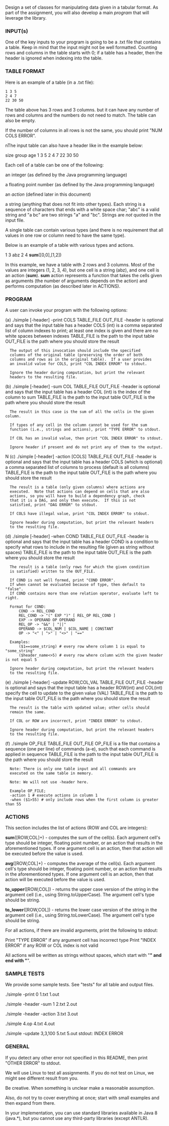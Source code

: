 
Design a set of classes for manipulating data given in a tabular
format.  As part of the assignment, you will also develop a main
*program* that will leverage the library.


### INPUT(s)

One of the key inputs to your program is going to be a .txt file that
contains a table.  Keep in mind that the input might not be well
formatted.  Counting rows and columns in the table starts with 0; if a
table has a header, then the header is ignored when indexing into the table.


### TABLE FORMAT

Here is an example of a table (in a .txt file):

```
1 3 5
2 4 7
22 30 50
```

The table above has 3 rows and 3 columns. but it can have any number
of rows and columns and the numbers do not need to match.  The table
can also be empty.

If the number of columns in all rows is not the same, you should print
"NUM COLS ERROR".

nThe input table can also have a header like in the example below:

size group age
1 3 5
2 4 7
22 30 50

Each cell of a table can be one of the following:

  an integer (as defined by the Java programming language)

  a floating point number (as defined by the Java programming language)

  an *action* (defined later in this document)

  a string (anything that does not fit into other types).  Each string
  is a sequence of characters that ends with a white space char; "abc"
  is a valid string and "a bc" are two strings "a" and "bc".  Strings
  are *not* quoted in the input file.

A single table can contain various types (and there is no requirement
that all values in one row or column need to have the same type).

Below is an example of a table with various types and actions.

1 3 abz
2 4 __sum__([0,0],[1,2])

In this example, we have a table with 2 rows and 3 columns.  Most of
the values are integers (1, 2, 3, 4), but one cell is a string (abz),
and one cell is an action (__sum__).  __sum__ action represents a
function that takes the cells given as arguments (the number of
arguments depends on the action) and performs computation (as
described later in ACTIONS).


### PROGRAM

A user can invoke your program with the following options:

  (a) ./simple [-header] -print COLS TABLE_FILE OUT_FILE
      -header is optional and says that the input table has a header
      COLS (int) is a comma separated list of column indexes to print; at least one index is given and there are no white spaces between indexes
      TABLE_FILE is the path to the input table
      OUT_FILE is the path where you should store the result

      The output of this invocation should include the specified
      columns of the original table (preserving the order of both
      columns and rows as in the original table).  If a user provides
      an invalid value for COLS, print "COL INDEX ERROR" to stdout.

      Ignore the header during computation, but print the relevant
      headers to the resulting file.

  (b) ./simple [-header] -sum COL TABLE_FILE OUT_FILE
      -header is optional and says that the input table has a header
      COL (int) is the index of the column to sum
      TABLE_FILE is the path to the input table
      OUT_FILE is the path where you should store the result

      The result in this case is the sum of all the cells in the given column.

      If types of any cell in the column cannot be used for the sum
      function (i.e., strings and actions), print "TYPE ERROR" to stdout.

      If COL has an invalid value, then print "COL INDEX ERROR" to stdout.

      Ignore header if present and do not print any of them to the output.
N
   (c) ./simple [-header] -action [COLS] TABLE_FILE OUT_FILE
      -header is optional and says that the input table has a header
      COLS (which is optional) a comma separated list of columns to process (default is all columns)
      TABLE_FILE is the path to the input table
      OUT_FILE is the path where you should store the result

      The result is a table (only given columns) where actions are
      executed.  Note that actions can depend on cells that are also
      actions, so you will have to build a dependency graph, check
      that it is a DAG, and only then execute.  If this is not
      satisfied, print "DAG ERROR" to stdout.

      If COLS have illegal value, print "COL INDEX ERROR" to stdout.

      Ignore header during computation, but print the relevant headers 
      to the resulting file.

   (d) ./simple [-header] -when COND TABLE_FILE OUT_FILE
      -header is optional and says that the input table has a header
      COND is a condition to specify what rows to include in the resulting file (given as string without spaces)
      TABLE_FILE is the path to the input table
      OUT_FILE is the path where you should store the result

      The result is a table (only rows for which the given condition
      is satisfied) written to the OUT_FILE.

      If COND is not well formed, print "COND ERROR".
      If when cannot be evaluated because of type, then default to "false".
      If COND contains more than one relation operator, evaluate left to right.

      Format for COND:
          COND -> REL_COND
          REL_COND -> "(" EXP ")" [ REL_OP REL_COND ]
          EXP -> OPERAND OP OPERAND
          REL_OP -> "&&" | "||"
          OPERAND -> $COL_NUM | $COL_NAME | CONSTANT
          OP -> "<" | ">" | "<>" | "=="

      Examples:
          ($1==some_string) # every row where column 1 is equal to "some_string"
          ($header_name<>5) # every row where column with the given header is not equal 5

      Ignore header during computation, but print the relevant headers
      to the resulting file.

   (e) ./simple [-header] -update ROW,COL,VAL TABLE_FILE OUT_FILE
      -header is optional and says that the input table has a header
      ROW(int) and COL(int) specify the cell to update to the given value (VAL)
      TABLE_FILE is the path to the input table
      OUT_FILE is the path where you should store the result

      The result is the table with updated value; other cells should
      remain the same.

      If COL or ROW are incorrect, print "INDEX ERROR" to stdout.

      Ignore header during computation, but print the relevant headers
      to the resulting file.

   (f) ./simple OP_FILE TABLE_FILE OUT_FILE
      OP_FILE is a file that contains a sequence (one per line) of commands (a-e), such that each command is applied in sequence
      TABLE_FILE is the path to the input table
      OUT_FILE is the path where you should store the result

      Note: There is only one table input and all commands are
      executed on the same table in memory.

      Note: We will not use -header here.

      Example OP_FILE;
      -action 1 # execute actions in column 1
      -when ($1>55) # only include rows when the first column is greater than 55


### ACTIONS

This section includes the list of actions (ROW and COL are integers):

  __sum__([ROW,COL]+) - computes the sum of the cell(s).
  Each argument cell's type should be integer, floating point number,
  or an action that results in the aforementioned types.  If one
  argument cell is an action, then that action will be executed before
  the value is used.

  __avg__([ROW,COL]+) - computes the average of the cell(s).
  Each argument cell's type should be integer, floating point number,
  or an action that results in the aforementioned types.  If one
  argument cell is an action, then that action will be executed before
  the value is used.

  __to_upper__([ROW,COL]) - returns the upper case version of the
  string in the argument cell (i.e., using String.toUpperCase).
  The argument cell's type should be string.
  
  __to_lower__([ROW,COL]) - returns the lower case version of the
  string in the argument cell (i.e., using String.toLowerCase).
  The argument cell's type should be string.

For all actions, if there are invalid arguments, print the following to stdout:

  Print "TYPE ERROR" if any argument cell has incorrect type
  Print "INDEX ERROR" if any ROW or COL index is not valid

All actions will be written as strings without spaces, which start
with "__" and end with "__".


### SAMPLE TESTS

We provide some sample tests. See "tests" for all table and output
files.

./simple -print 0 1.txt 1.out

./simple -header -sum 1 2.txt 2.out

./simple -header -action 3.txt 3.out

./simple 4.op 4.txt 4.out

./simple -update 3,3,100 5.txt 5.out
stdout: INDEX ERROR


### GENERAL

If you detect any other error not specified in this README, then print
"OTHER ERROR" to stdout.

We will use Linux to test all assignments.  If you do not test on
Linux, we might see different result from you.

Be creative.  When something is unclear make a reasonable assumption.

Also, do not try to cover everything at once; start with small
examples and then expand from there.

In your implementation, you can use standard libraries available in
Java 8 (java.*), but you cannot use any third-party libraries (except
ANTLR).
